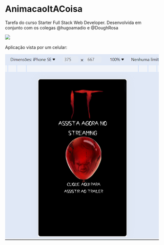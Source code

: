 # AnimacaoItACoisa
Tarefa do curso Starter Full Stack Web Developer. Desenvolvida em conjunto com os colegas @hugoamadio e @DoughRosa

<img src="Aula 21.03 - Animação/img/IT, A Coisa - Pessoal — Microsoft_ Edge 2024-03-21 22-26-00 (1).gif">

Aplicação vista por um celular:

<img src="Aula 21.03 - Animação/img/celular.PNG">
